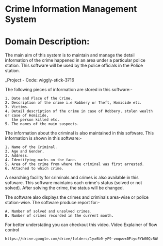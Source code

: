 # Crime Information Management System

 # Domain Description:
 The main aim of this system is to maintain and manage the detail information of the crime happened in  an  area under a particular police station. This software will be used by the police officials in the Police station. 

_Project - Code: wiggly-stick-3716

The following pieces of information are stored in this software:-

    1. Date and Place of the Crime.
    2. Description of the crime i.e Robbery or Theft, Homicide etc.
    3. Victims.
    4. Detail description of the crime in case of Robbery, stolen wealth or case of Homicide,
       the person killed etc.
    5. The names of the main suspects.
The information about the criminal is also maintained in this software.
This information is shown in this software:-

    1. Name of the Criminal.
    2. Age and Gender.
    3. Address.
    4. Identifying marks on the face.
    5. Area of the crime from where the criminal was first arrested.
    6. Attached to which crime.
A searching facility for criminals and crimes is also available in this software. This software maintains each crime's status (solved or not solved). After solving the crime, the status will be changed.

The software also displays the crimes and criminals area-wise or police station-wise.
The software produce report for:-

    A. Number of solved and unsolved crimes.
    B. Number of crimes recorded in the current month.
For better understating you can checkout this video.
Video Explainer of flow control
```bash
https://drive.google.com/drive/folders/1yx6b0-yF9-vmqwwx0FiyoEYb00QzBAS9?usp=sharing
```
